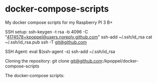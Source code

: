 # docker-compose-scripts
My docker compose scripts for my Raspberry PI 3 B+

SSH setup:
   ssh-keygen -t rsa -b 4096 -C "4174578+kpoppel@users.noreply.github.com"
   ssh-add ~/.ssh/id_rsa
   cat ~/.ssh/id_rsa.pub
   ssh -T git@github.com

SSH Agent:
   eval $(ssh-agent -s)
   ssh-add ~/.ssh/id_rsa

Cloning the repository:
   git clone git@github.com:/kpoppel/docker-compose-scripts

The docker-compose scripts:


